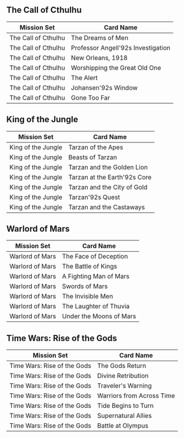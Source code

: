 
## The Call of Cthulhu
| Mission Set | Card Name |
|-----------|---------|
| The Call of Cthulhu | The Dreams of Men |
| The Call of Cthulhu | Professor Angell\'92s Investigation |
| The Call of Cthulhu | New Orleans, 1918 |
| The Call of Cthulhu | Worshipping the Great Old One |
| The Call of Cthulhu | The Alert |
| The Call of Cthulhu | Johansen\'92s Window |
| The Call of Cthulhu | Gone Too Far |

## King of the Jungle
| Mission Set | Card Name |
|-----------|---------|
| King of the Jungle | Tarzan of the Apes |
| King of the Jungle | Beasts of Tarzan |
| King of the Jungle | Tarzan and the Golden Lion |
| King of the Jungle | Tarzan at the Earth\'92s Core |
| King of the Jungle | Tarzan and the City of Gold |
| King of the Jungle | Tarzan\'92s Quest |
| King of the Jungle | Tarzan and the Castaways |

## Warlord of Mars
| Mission Set | Card Name |
|-----------|---------|
| Warlord of Mars | The Face of Deception |
| Warlord of Mars | The Battle of Kings |
| Warlord of Mars | A Fighting Man of Mars |
| Warlord of Mars | Swords of Mars |
| Warlord of Mars | The Invisible Men |
| Warlord of Mars | The Laughter of Thuvia |
| Warlord of Mars | Under the Moons of Mars |

## Time Wars: Rise of the Gods
| Mission Set | Card Name |
|-----------|---------|
| Time Wars: Rise of the Gods | The Gods Return |
| Time Wars: Rise of the Gods | Divine Retribution |
| Time Wars: Rise of the Gods | Traveler's Warning |
| Time Wars: Rise of the Gods | Warriors from Across Time |
| Time Wars: Rise of the Gods | Tide Begins to Turn |
| Time Wars: Rise of the Gods | Supernatural Allies |
| Time Wars: Rise of the Gods | Battle at Olympus |